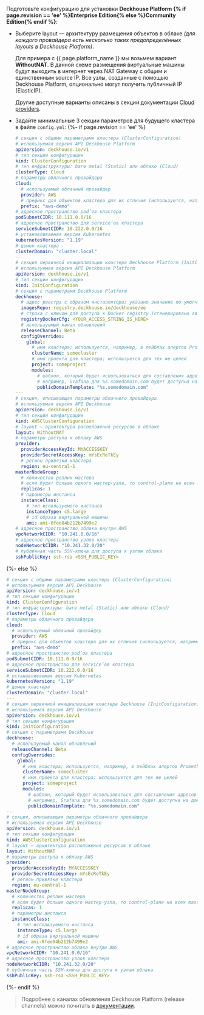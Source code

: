 Подготовьте конфигурацию для установки **Deckhouse Platform {% if page.revision == 'ee' %}Enterprise Edition{% else %}Community Edition{% endif %}**:
- Выберите layout — архитектуру размещения объектов в облаке *(для каждого провайдера есть несколько таких предопределённых layouts в Deckhouse Platform)*.

  Для примера с {{ page.platform_name }} мы возьмем вариант **WithoutNAT**. В данной схеме размещения виртуальные машины будут выходить в интернет через NAT Gateway с общим и единственным source IP. Все узлы, созданные с помощью Deckhouse Platform, опционально могут получить публичный IP (ElasticIP).

  Другие доступные варианты описаны в секции документации [Cloud providers](https://early.deckhouse.io/ru/documentation/v1/kubernetes.html).
- Задайте минимальные 3 секции параметров для будущего кластера в файле `config.yml`:
{%- if page.revision == 'ee' %}
  ```yaml
  # секция с общими параметрами кластера (ClusterConfiguration)
  # используемая версия API Deckhouse Platform
  apiVersion: deckhouse.io/v1
  # тип секции конфигурации
  kind: ClusterConfiguration
  # тип инфраструктуры: bare metal (Static) или облако (Cloud)
  clusterType: Cloud
  # параметры облачного провайдера
  cloud:
    # используемый облачный провайдер
    provider: AWS
    # префикс для объектов кластера для их отличия (используется, например, при маршрутизации)
    prefix: "aws-demo"
  # адресное пространство pod’ов кластера
  podSubnetCIDR: 10.111.0.0/16
  # адресное пространство для service’ов кластера
  serviceSubnetCIDR: 10.222.0.0/16
  # устанавливаемая версия Kubernetes
  kubernetesVersion: "1.19"
  # домен кластера
  clusterDomain: "cluster.local"
  ---
  # секция первичной инициализации кластера Deckhouse Platform (InitConfiguration)
  # используемая версия API Deckhouse Platform
  apiVersion: deckhouse.io/v1
  # тип секции конфигурации
  kind: InitConfiguration
  # секция с параметрами Deckhouse Platform
  deckhouse:
    # адрес реестра с образом инсталлятора; указано значение по умолчанию для EE-сборки Deckhouse Platform
    imagesRepo: registry.deckhouse.io/deckhouse/ee
    # строка с ключом для доступа к Docker registry (сгенерировано автоматически для вашего демонстрационного токена)
    registryDockerCfg: <YOUR_ACCESS_STRING_IS_HERE>
    # используемый канал обновлений
    releaseChannel: Beta
    configOverrides:
      global:
        # имя кластера; используется, например, в лейблах алертов Prometheus
        clusterName: somecluster
        # имя проекта для кластера; используется для тех же целей
        project: someproject
        modules:
          # шаблон, который будет использоваться для составления адресов системных приложений в кластере
          # например, Grafana для %s.somedomain.com будет доступна на домене grafana.somedomain.com
          publicDomainTemplate: "%s.somedomain.com"
  ---
  # секция, описывающая параметры облачного провайдера
  # используемая версия API Deckhouse
  apiVersion: deckhouse.io/v1
  # тип секции конфигурации
  kind: AWSClusterConfiguration
  # layout — архитектура расположения ресурсов в облаке
  layout: WithoutNAT
  # параметры доступа к облаку AWS
  provider:
    providerAccessKeyId: MYACCESSKEY
    providerSecretAccessKey: mYsEcReTkEy
    # регион привязки кластера
    region: eu-central-1
  masterNodeGroup:
    # количество реплик мастера
    # если будет больше одного мастер-узла, то control-plane на всех master-узлах будет развернут автоматическии
    replicas: 1
    # параметры инстанса
    instanceClass:
      # тип используемого инстанса
      instanceType: c5.large
      # id образа виртуальной машины
      ami: ami-0fee04b212b7499e2
  # адресное пространство облака внутри AWS
  vpcNetworkCIDR: "10.241.0.0/16"
  # адресное пространство узлов кластера
  nodeNetworkCIDR: "10.241.32.0/20"
  # публичная часть SSH-ключа для доступа к узлам облака
  sshPublicKey: ssh-rsa <SSH_PUBLIC_KEY>
  ```
{%- else %}
  ```yaml
  # секция с общими параметрами кластера (ClusterConfiguration)
  # используемая версия API Deckhouse
  apiVersion: deckhouse.io/v1
  # тип секции конфигурации
  kind: ClusterConfiguration
  # тип инфраструктуры: bare metal (Static) или облако (Cloud)
  clusterType: Cloud
  # параметры облачного провайдера
  cloud:
    # используемый облачный провайдер
    provider: AWS
    # префикс для объектов кластера для их отличия (используется, например, при маршрутизации)
    prefix: "aws-demo"
  # адресное пространство pod’ов кластера
  podSubnetCIDR: 10.111.0.0/16
  # адресное пространство для service’ов кластера
  serviceSubnetCIDR: 10.222.0.0/16
  # устанавливаемая версия Kubernetes
  kubernetesVersion: "1.19"
  # домен кластера
  clusterDomain: "cluster.local"
  ---
  # секция первичной инициализации кластера Deckhouse (InitConfiguration)
  # используемая версия API Deckhouse
  apiVersion: deckhouse.io/v1
  # тип секции конфигурации
  kind: InitConfiguration
  # секция с параметрами Deckhouse
  deckhouse:
    # используемый канал обновлений
    releaseChannel: Beta
    configOverrides:
      global:
        # имя кластера; используется, например, в лейблах алертов Prometheus
        clusterName: somecluster
        # имя проекта для кластера; используется для тех же целей
        project: someproject
        modules:
          # шаблон, который будет использоваться для составления адресов системных приложений в кластере
          # например, Grafana для %s.somedomain.com будет доступна на домене grafana.somedomain.com
          publicDomainTemplate: "%s.somedomain.com"
  ---
  # секция, описывающая параметры облачного провайдера
  # используемая версия API Deckhouse
  apiVersion: deckhouse.io/v1
  # тип секции конфигурации
  kind: AWSClusterConfiguration
  # layout — архитектура расположения ресурсов в облаке
  layout: WithoutNAT
  # параметры доступа к облаку AWS
  provider:
    providerAccessKeyId: MYACCESSKEY
    providerSecretAccessKey: mYsEcReTkEy
    # регион привязки кластера
    region: eu-central-1
  masterNodeGroup:
    # количество реплик мастера
    # если будет больше одного мастер-узла, то control-plane на всех master-узлах будет развернут автоматическии
    replicas: 1
    # параметры инстанса
    instanceClass:
      # тип используемого инстанса
      instanceType: c5.large
      # id образа виртуальной машины
      ami: ami-0fee04b212b7499e2
  # адресное пространство облака внутри AWS
  vpcNetworkCIDR: "10.241.0.0/16"
  # адресное пространство узлов кластера
  nodeNetworkCIDR: "10.241.32.0/20"
  # публичная часть SSH-ключа для доступа к узлам облака
  sshPublicKey: ssh-rsa <SSH_PUBLIC_KEY>
  ```
{%- endif %}

> Подробнее о каналах обновления Deckhouse Platform (release channels) можно почитать в [документации](/ru/documentation/v1/deckhouse-release-channels.html).
